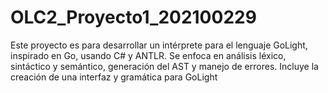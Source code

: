 # OLC2_Proyecto1_202100229
Este proyecto es para desarrollar un intérprete para el lenguaje GoLight, inspirado en Go, usando C# y ANTLR. Se enfoca en análisis léxico, sintáctico y semántico, generación del AST y manejo de errores. Incluye la creación de una interfaz y gramática para GoLight
